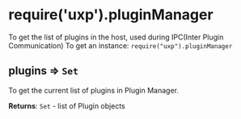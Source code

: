 
<a name="pluginmanager" id="pluginmanager"></a>

# require('uxp').pluginManager
To get the list of plugins in the host, used during IPC(Inter Plugin Communication)
To get an instance: `require("uxp").pluginManager`



<a name="pluginmanager-plugins" id="pluginmanager-plugins"></a>

## plugins ⇒ `Set`
To get the current list of plugins in Plugin Manager.

**Returns**: `Set` - list of Plugin objects  

  